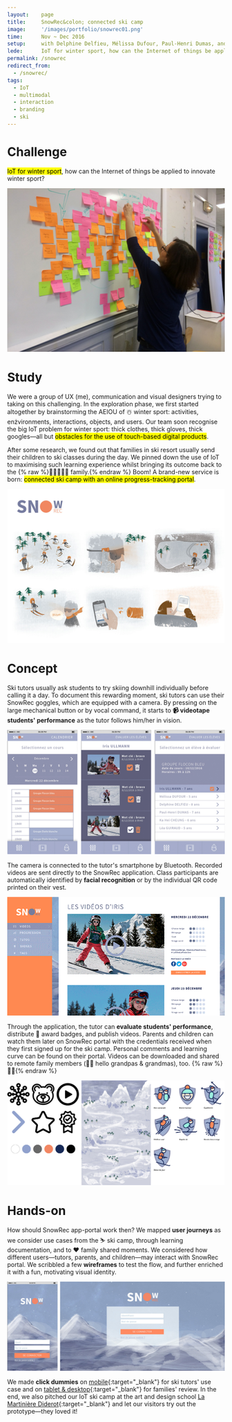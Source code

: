 ```yaml
---
layout:    page
title:     SnowRec&colon; connected ski camp
image:     '/images/portfolio/snowrec01.png'
time:      Nov ~ Dec 2016
setup:     with Delphine Delfieu, Mélissa Dufour, Paul-Henri Dumas, and Léa Guiraud.
lede:      IoT for winter sport, how can the Internet of things be applied to innovate winter sport?
permalink: /snowrec
redirect_from:
  - /snowrec/
tags:
  - IoT
  - multimodal
  - interaction
  - branding
  - ski
---
```


# Challenge
<mark>IoT for winter sport</mark>, how can the Internet of things be applied to innovate winter sport?

![SnowRec](/images/portfolio/snowrec02b.jpg)

# Study
We were a group of UX (me), communication and visual designers trying to taking on this challenging. In the exploration phase, we first started altogether by brainstorming the AEIOU of ☃️ winter sport: activities, enżvironments, interactions, objects, and users. Our team soon recognise the big IoT problem for winter sport: thick clothes, thick gloves, thick googles—all but <mark>obstacles for the use of touch-based digital products</mark>.

After some research, we found out that families in ski resort usually send their children to ski classes during the day. We pinned down the use of IoT to maximising such learning experience whilst bringing its outcome back to the {% raw %}<span style="display: inline-block">🏡👨‍👩‍👧‍👦 family.</span>{% endraw %} Boom! A brand-new service is born: <mark>connected ski camp with an online progress-tracking portal</mark>.

![SnowRec ski camp, how it functions](/images/portfolio/snowrec-storyboard-1440.jpg)

# Concept
Ski tutors usually ask students to try skiing downhill individually before calling it a day. To document this rewarding moment, ski tutors can use their SnowRec goggles, which are equipped with a camera. By pressing on the large mechanical button or by vocal command, it starts to **📹 videotape students' performance** as the tutor follows him/her in vision.

![SnowRec mobile application](/images/portfolio/snowrec-mobile.jpg)

The camera is connected to the tutor's smartphone by Bluetooth. Recorded videos are sent directly to the SnowRec application. Class participants are automatically identified by **facial recognition** or by the individual QR code printed on their vest.

![SnowRec tablet/desktop portal](/images/portfolio/snowrec-desktop.gif)

Through the application, the tutor can **evaluate students' performance**, distribute 🏅 award badges, and publish videos. Parents and children can watch them later on SnowRec portal with the credentials received when they first signed up for the ski camp. Personal comments and learning curve can be found on their portal. Videos can be downloaded and shared to remote family members (👋🏼 hello grandpas & grandmas), too. {% raw %}<span style="display: inline-block">🎉💯</span>{% endraw %}

![SnowRec mood board](/images/portfolio/snowrec06.jpg)

# Hands-on
How should SnowRec app-portal work then? We mapped **user journeys** as we consider use cases from the ⛷ ski camp, through learning documentation, and to ❤️ family shared moments. We considered how different users—tutors, parents, and children—may interact with SnowRec portal. We scribbled a few **wireframes** to test the flow, and further enriched it with a fun, motivating visual identity.

![SnowRec app-portal](/images/portfolio/snowrec07.jpg)

We made **click dummies** on [mobile](http://vghtbq.axshare.com/#g=1&p=connexion){:target="_blank"} for ski tutors' use case and on [tablet & desktop](https://xd.adobe.com/view/4ae14c76-5cb5-495d-9653-da3831bbe80a/){:target="_blank"} for families' review. In the end, we also pitched our IoT ski camp at the art and design school [La Martinière Diderot](http://www.lamartinierediderot.fr/){:target="_blank"} and let our visitors try out the prototype—they loved it!